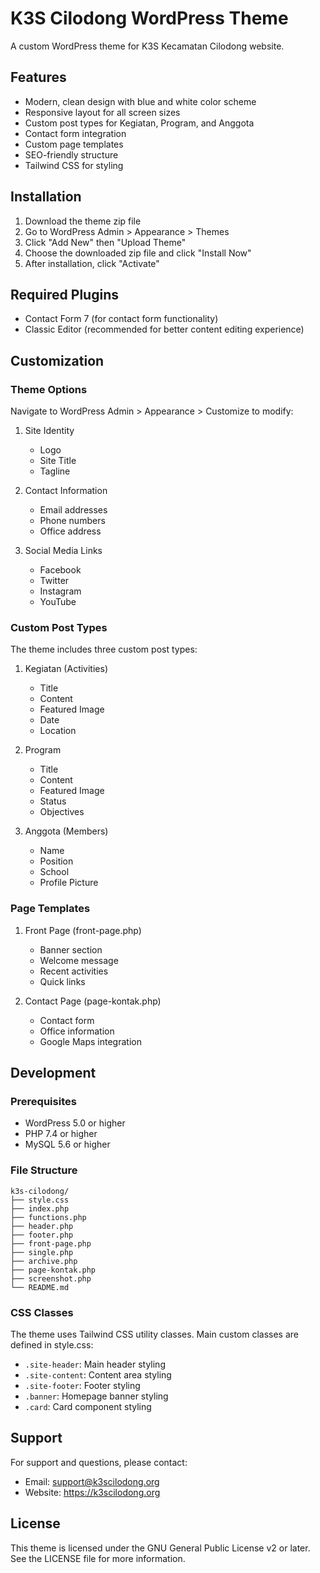 # K3S Cilodong WordPress Theme

A custom WordPress theme for K3S Kecamatan Cilodong website.

## Features

- Modern, clean design with blue and white color scheme
- Responsive layout for all screen sizes
- Custom post types for Kegiatan, Program, and Anggota
- Contact form integration
- Custom page templates
- SEO-friendly structure
- Tailwind CSS for styling

## Installation

1. Download the theme zip file
2. Go to WordPress Admin > Appearance > Themes
3. Click "Add New" then "Upload Theme"
4. Choose the downloaded zip file and click "Install Now"
5. After installation, click "Activate"

## Required Plugins

- Contact Form 7 (for contact form functionality)
- Classic Editor (recommended for better content editing experience)

## Customization

### Theme Options

Navigate to WordPress Admin > Appearance > Customize to modify:

1. Site Identity
   - Logo
   - Site Title
   - Tagline

2. Contact Information
   - Email addresses
   - Phone numbers
   - Office address

3. Social Media Links
   - Facebook
   - Twitter
   - Instagram
   - YouTube

### Custom Post Types

The theme includes three custom post types:

1. Kegiatan (Activities)
   - Title
   - Content
   - Featured Image
   - Date
   - Location

2. Program
   - Title
   - Content
   - Featured Image
   - Status
   - Objectives

3. Anggota (Members)
   - Name
   - Position
   - School
   - Profile Picture

### Page Templates

1. Front Page (front-page.php)
   - Banner section
   - Welcome message
   - Recent activities
   - Quick links

2. Contact Page (page-kontak.php)
   - Contact form
   - Office information
   - Google Maps integration

## Development

### Prerequisites

- WordPress 5.0 or higher
- PHP 7.4 or higher
- MySQL 5.6 or higher

### File Structure

```
k3s-cilodong/
├── style.css
├── index.php
├── functions.php
├── header.php
├── footer.php
├── front-page.php
├── single.php
├── archive.php
├── page-kontak.php
├── screenshot.php
└── README.md
```

### CSS Classes

The theme uses Tailwind CSS utility classes. Main custom classes are defined in style.css:

- `.site-header`: Main header styling
- `.site-content`: Content area styling
- `.site-footer`: Footer styling
- `.banner`: Homepage banner styling
- `.card`: Card component styling

## Support

For support and questions, please contact:
- Email: support@k3scilodong.org
- Website: https://k3scilodong.org

## License

This theme is licensed under the GNU General Public License v2 or later.
See the LICENSE file for more information.
